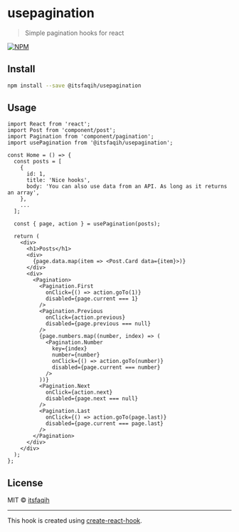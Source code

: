 # usepagination

> Simple pagination hooks for react

[![NPM](https://img.shields.io/npm/v/@itsfaqih/usepagination.svg)](https://www.npmjs.com/package/@itsfaqih/usepagination)

## Install

```bash
npm install --save @itsfaqih/usepagination
```

## Usage

```tsx
import React from 'react';
import Post from 'component/post';
import Pagination from 'component/pagination';
import usePagination from '@itsfaqih/usepagination';

const Home = () => {
  const posts = [
    {
      id: 1,
      title: 'Nice hooks',
      body: 'You can also use data from an API. As long as it returns an array',
    },
    ...
  ];

  const { page, action } = usePagination(posts);

  return (
    <div>
      <h1>Posts</h1>
      <div>
        {page.data.map(item => <Post.Card data={item}>)}
      </div>
      <div>
        <Pagination>
          <Pagination.First
            onClick={() => action.goTo(1)}
            disabled={page.current === 1}
          />
          <Pagination.Previous
            onClick={action.previous}
            disabled={page.previous === null}
          />
          {page.numbers.map((number, index) => (
            <Pagination.Number
              key={index}
              number={number}
              onClick={() => action.goTo(number)}
              disabled={page.current === number}
            />
          ))}
          <Pagination.Next
            onClick={action.next}
            disabled={page.next === null}
          />
          <Pagination.Last
            onClick={() => action.goTo(page.last)}
            disabled={page.current === page.last}
          />
        </Pagination>
      </div>
    </div>
  );
};
```

## License

MIT © [itsfaqih](https://github.com/itsfaqih)

---

This hook is created using [create-react-hook](https://github.com/hermanya/create-react-hook).
